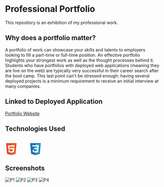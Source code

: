 # Professional Portfolio
This repository is an exhibition of my professional work.

## Why does a portfolio matter?
A portfolio of work can showcase your skills and talents to employers looking to fill a part-time or full-time position. An effective portfolio highlights your strongest work as well as the thought processes behind it. Students who have portfolios with deployed web applications (meaning they are live on the web) are typically very successful in their career search after the boot camp. This last point can't be stressed enough: having several deployed projects is a minimum requirement to receive an initial interview at many companies.

## Linked to Deployed Application
[Portfolio Website](https://c1flores.github.io/Professional-Portfolio/)

## Technologies Used

<div style="display: inline_block"><br>
<img height="40" align="center" alt="Chris-HTML" height="30" width="40" src="https://raw.githubusercontent.com/devicons/devicon/master/icons/html5/html5-original.svg">
 &nbsp;&nbsp;&nbsp;&nbsp;&nbsp;&nbsp;&nbsp;&nbsp;
<img height="40" align="center" alt="Chris-CSS" height="30" width="40" src="https://raw.githubusercontent.com/devicons/devicon/master/icons/css3/css3-original.svg">
  &nbsp;&nbsp;&nbsp;&nbsp;&nbsp;&nbsp;&nbsp;&nbsp;
</div>

## Screenshots

![P1](https://user-images.githubusercontent.com/81927296/208991207-9f49047f-647a-4f32-8ed2-499d18c88bfa.jpg)
![P2](https://user-images.githubusercontent.com/81927296/208991216-574e6569-3987-4935-9aca-e01147d88b0c.jpg)
![P3](https://user-images.githubusercontent.com/81927296/208991229-14d0023a-e840-4a1f-b5d4-ef7abd498081.jpg)
![P4](https://user-images.githubusercontent.com/81927296/208991240-e5b3cf78-b3fe-4ae6-a123-57ba728bb4a1.jpg)

